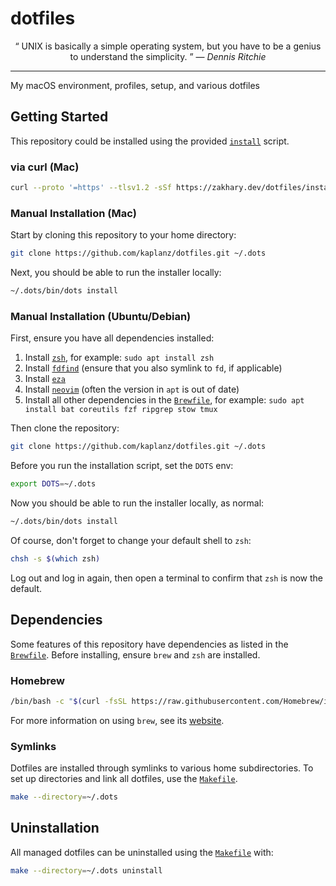 # dotfiles

<p align="center">
  <q>
    UNIX is basically a simple operating system, but you have to be a genius to
    understand the simplicity.
  </q>
  &mdash;
  <i>
    Dennis Ritchie
  </i>
</p>

---

My macOS environment, profiles, setup, and various dotfiles

## Getting Started

This repository could be installed using the provided [`install`][install]
script.

### via curl (Mac)

```sh
curl --proto '=https' --tlsv1.2 -sSf https://zakhary.dev/dotfiles/install.sh | sh
```

### Manual Installation (Mac)

Start by cloning this repository to your home directory:

```sh
git clone https://github.com/kaplanz/dotfiles.git ~/.dots
```

Next, you should be able to run the installer locally:

```sh
~/.dots/bin/dots install
```

### Manual Installation (Ubuntu/Debian)

First, ensure you have all dependencies installed:

1. Install [`zsh`][zsh], for example: `sudo apt install zsh`
1. Install [`fdfind`][fdfind] (ensure that you also symlink to `fd`, if applicable)
1. Install [`eza`][eza]
1. Install [`neovim`][neovim] (often the version in `apt` is out of date)
1. Install all other dependencies in the [`Brewfile`][brewfile], for example: `sudo apt install bat coreutils fzf ripgrep stow tmux`

Then clone the repository:

```sh
git clone https://github.com/kaplanz/dotfiles.git ~/.dots
```

Before you run the installation script, set the `DOTS` env:

```sh
export DOTS=~/.dots
```

Now you should be able to run the installer locally, as normal:

```sh
~/.dots/bin/dots install
```

Of course, don't forget to change your default shell to `zsh`:

```sh
chsh -s $(which zsh)
```

Log out and log in again, then open a terminal to confirm that `zsh` is now the default.

## Dependencies

Some features of this repository have dependencies as listed in the
[`Brewfile`][brewfile]. Before installing, ensure `brew` and `zsh` are
installed.

### Homebrew

```sh
/bin/bash -c "$(curl -fsSL https://raw.githubusercontent.com/Homebrew/install/HEAD/install.sh)"
```

For more information on using `brew`, see its [website][homebrew].

### Symlinks

Dotfiles are installed through symlinks to various home subdirectories. To set
up directories and link all dotfiles, use the [`Makefile`][makefile].

```sh
make --directory=~/.dots
```

## Uninstallation

All managed dotfiles can be uninstalled using the [`Makefile`][makefile] with:

```sh
make --directory=~/.dots uninstall
```

<!-- Reference-style links -->
[brewfile]: ./Brewfile
[homebrew]: https://brew.sh
[install]:  ./script/dots
[makefile]: ./Makefile
[zsh]: https://www.zsh.org/
[fdfind]: https://github.com/sharkdp/fd
[eza]: https://github.com/eza-community/eza
[neovim]: https://github.com/neovim/neovim
